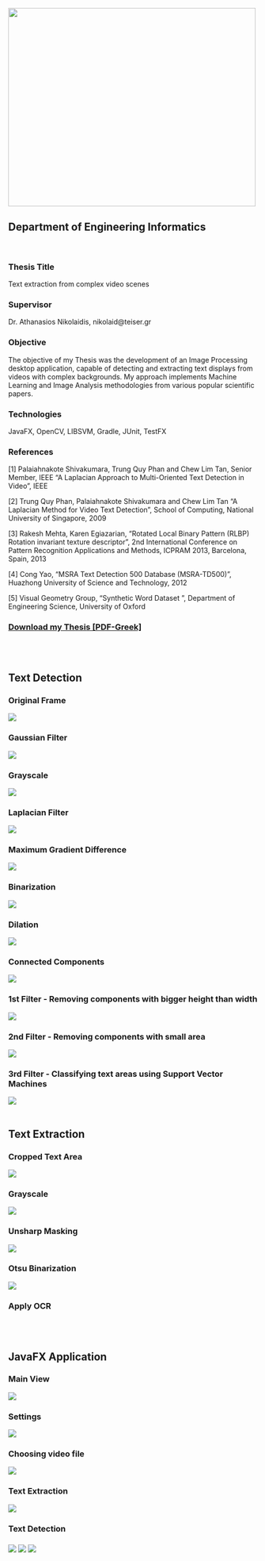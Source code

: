 <a href="http://www.teicm.gr/index.php?lang=en" target="_blank"> <img src="https://user-images.githubusercontent.com/15330998/40585514-e8f8ee18-61bc-11e8-8ff7-94f98cc88541.png" width="500" height="400" align="middle"> </a>
<br>

<h2>Department of Engineering Informatics</h2>
<br>
<h3>Thesis Title</h3>
Text extraction from complex video scenes

<h3>Supervisor</h3>
Dr. Athanasios Nikolaidis, nikolaid@teiser.gr

<h3>Objective</h3>
The objective of my Thesis was the development of an Image Processing desktop application, capable of detecting and extracting text displays from videos with complex backgrounds. My approach implements Machine Learning and Image Analysis methodologies from various popular scientific papers. 

<h3>Technologies</h3>
JavaFX, OpenCV, LIBSVM, Gradle, JUnit, TestFX

<h3>References</h3>

[1] Palaiahnakote Shivakumara, Trung Quy Phan and Chew Lim Tan, Senior Member, IEEE “A   Laplacian Approach to Multi-Oriented Text Detection in Video”, IEEE

[2]	Trung Quy Phan, Palaiahnakote Shivakumara and Chew Lim Tan “A Laplacian Method for Video Text Detection”, School of Computing, National University of Singapore, 2009

[3]	Rakesh Mehta, Karen Egiazarian, “Rotated Local Binary Pattern (RLBP) Rotation invariant texture descriptor”, 2nd International Conference on Pattern Recognition Applications and Methods, ICPRAM 2013, Barcelona, Spain, 2013

[4]	Cong Yao, “MSRA Text Detection 500 Database (MSRA-TD500)”, Huazhong University of Science and Technology, 2012

[5]	Visual Geometry Group, “Synthetic Word Dataset ”, Department of Engineering Science, University of Oxford


<a href="https://github.com/Arxa/VideoText_Extractor/files/2042676/Thesis_Nikiforos_Archakis_10.pdf"> <h3>Download my Thesis [PDF-Greek]</h3>
 </a>

<br>
<br>

<h2>Text Detection</h2>

<h3>Original Frame</h3>
<img src="https://user-images.githubusercontent.com/15330998/40585714-17ed8f5a-61c0-11e8-9fb5-d7cc232c8d34.png" align="middle">

<h3>Gaussian Filter</h3>
<img src="https://user-images.githubusercontent.com/15330998/40585716-183f3c4c-61c0-11e8-84bb-14e0a7ac9407.png" align="middle">

<h3>Grayscale</h3>
<img src="https://user-images.githubusercontent.com/15330998/40585718-18961d6e-61c0-11e8-852a-d6a91f3da296.png" align="middle">

<h3>Laplacian Filter</h3>
<img src="https://user-images.githubusercontent.com/15330998/40585720-18ea5974-61c0-11e8-9942-0d0e8232a155.png" align="middle">

<h3>Maximum Gradient Difference</h3>
<img src="https://user-images.githubusercontent.com/15330998/40585721-1917e358-61c0-11e8-9f56-e7b6e7cec00c.png" align="middle">

<h3>Binarization</h3>
<img src="https://user-images.githubusercontent.com/15330998/40585722-19465dbe-61c0-11e8-82f2-d8074af5bc5f.png" align="middle">

<h3>Dilation</h3>
<img src="https://user-images.githubusercontent.com/15330998/40585723-196e8d3e-61c0-11e8-822c-910253430fbe.png" align="middle">

<h3>Connected Components</h3>
<img src="https://user-images.githubusercontent.com/15330998/40585724-19963280-61c0-11e8-98cd-565fc8e06bcb.png" align="middle">

<h3>1st Filter - Removing components with bigger height than width</h3>
<img src="https://user-images.githubusercontent.com/15330998/40585715-181690da-61c0-11e8-98ec-c3e945de5532.png" align="middle">

<h3>2nd Filter - Removing components with small area</h3>
<img src="https://user-images.githubusercontent.com/15330998/40585717-186b2d8e-61c0-11e8-8e52-20e2f7695802.png" align="middle">

<h3>3rd Filter - Classifying text areas using Support Vector Machines</h3>
<img src="https://user-images.githubusercontent.com/15330998/40585719-18c05c1e-61c0-11e8-8385-f303e6285396.png" align="middle">

<br>
<br>
<h2>Text Extraction</h2>

<h3>Cropped Text Area</h3>
<img src="https://user-images.githubusercontent.com/15330998/40586485-3ea83c5c-61cb-11e8-8323-f5684860aa54.png" align="middle">

<h3>Grayscale</h3>
<img src="https://user-images.githubusercontent.com/15330998/40586486-3ed1c14e-61cb-11e8-8de4-14fc50d5bc6e.png" align="middle">

<h3>Unsharp Masking</h3>
<img src="https://user-images.githubusercontent.com/15330998/40586487-3efa94ca-61cb-11e8-9113-e31b5d59685b.png" align="middle">

<h3>Otsu Binarization</h3>
<img src="https://user-images.githubusercontent.com/15330998/40586488-3f272c06-61cb-11e8-86e3-7cd524d20d35.png" align="middle">

<h3>Apply OCR</h3>

<br>
<br>

<h2>JavaFX Application</h2>

<h3>Main View</h3>
<img src="https://user-images.githubusercontent.com/15330998/40586011-def767bc-61c3-11e8-8cc6-7606b73cc849.png" align="middle">

<h3>Settings</h3>
<img src="https://user-images.githubusercontent.com/15330998/40586013-df4ffcb0-61c3-11e8-87f0-bbece05c7f51.png" align="middle">

<h3>Choosing video file</h3>
<img src="https://user-images.githubusercontent.com/15330998/40586008-de7a2cb6-61c3-11e8-9f1f-a383e145b35a.png" align="middle">

<h3>Text Extraction</h3>
<img src="https://user-images.githubusercontent.com/15330998/40586014-df7cd5c8-61c3-11e8-8541-87d9089f2850.png" align="middle">

<h3>Text Detection</h3>
<img src="https://user-images.githubusercontent.com/15330998/40586175-df2d8790-61c6-11e8-88ab-64aa15b85e81.gif" align="middle">
<img src="https://user-images.githubusercontent.com/15330998/40586140-0e7be89e-61c6-11e8-90d8-378f90b72546.gif" align="middle">
<img src="https://user-images.githubusercontent.com/15330998/40586325-5d39deac-61c9-11e8-863e-1a4f31255fbc.gif" align="middle">



